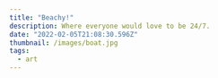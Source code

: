 ```yaml
---
title: "Beachy!"
description: Where everyone would love to be 24/7.
date: "2022-02-05T21:08:30.596Z"
thumbnail: /images/boat.jpg
tags:
  - art
---
```

